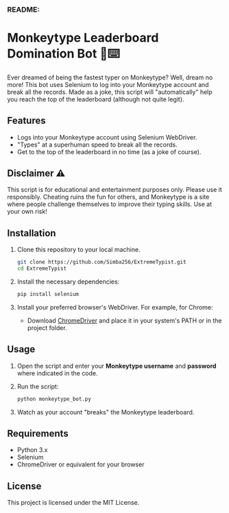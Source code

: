 ### **README:**

# Monkeytype Leaderboard Domination Bot 🐒⌨️

Ever dreamed of being the fastest typer on Monkeytype? Well, dream no more! This bot uses Selenium to log into your Monkeytype account and break all the records. Made as a joke, this script will "automatically" help you reach the top of the leaderboard (although not quite legit).

## Features
- Logs into your Monkeytype account using Selenium WebDriver.
- "Types" at a superhuman speed to break all the records.
- Get to the top of the leaderboard in no time (as a joke of course).

## Disclaimer ⚠️
This script is for educational and entertainment purposes only. Please use it responsibly. Cheating ruins the fun for others, and Monkeytype is a site where people challenge themselves to improve their typing skills. Use at your own risk!

## Installation

1. Clone this repository to your local machine.
    ```bash
    git clone https://github.com/Simba256/ExtremeTypist.git
    cd ExtremeTypist
    ```

2. Install the necessary dependencies:
    ```bash
    pip install selenium
    ```

3. Install your preferred browser's WebDriver. For example, for Chrome:
    - Download [ChromeDriver](https://sites.google.com/a/chromium.org/chromedriver/) and place it in your system's PATH or in the project folder.

## Usage

1. Open the script and enter your **Monkeytype username** and **password** where indicated in the code.
   
2. Run the script:
    ```bash
    python monkeytype_bot.py
    ```

3. Watch as your account "breaks" the Monkeytype leaderboard.

## Requirements
- Python 3.x
- Selenium
- ChromeDriver or equivalent for your browser

## License
This project is licensed under the MIT License.
